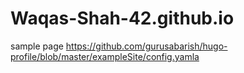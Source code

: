 # Waqas-Shah-42.github.io

sample page https://github.com/gurusabarish/hugo-profile/blob/master/exampleSite/config.yamla
